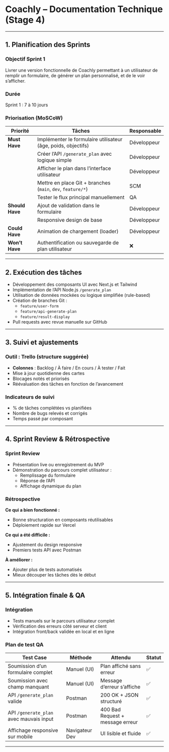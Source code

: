 
# Coachly – Documentation Technique (Stage 4)

---

## 1. Planification des Sprints

### Objectif Sprint 1

Livrer une version fonctionnelle de Coachly permettant à un utilisateur de remplir un formulaire, de générer un plan personnalisé, et de le voir s’afficher.

###  Durée

Sprint 1 : 7 à 10 jours

### Priorisation (MoSCoW)

| Priorité     | Tâches                                                                 | Responsable  |
|--------------|------------------------------------------------------------------------|--------------|
| **Must Have** | Implémenter le formulaire utilisateur (âge, poids, objectifs)         | Développeur  |
|              | Créer l’API `/generate_plan` avec logique simple                      | Développeur  |
|              | Afficher le plan dans l’interface utilisateur                          | Développeur  |
|              | Mettre en place Git + branches (`main`, `dev`, `feature/*`)            | SCM          |
|              | Tester le flux principal manuellement                                  | QA           |
| **Should Have** | Ajout de validation dans le formulaire                              | Développeur  |
|              | Responsive design de base                                              | Développeur  |
| **Could Have** | Animation de chargement (loader)                                     | Développeur  |
| **Won’t Have** | Authentification ou sauvegarde de plan utilisateur                   | ❌            |

---

## 2. Exécution des tâches

- Développement des composants UI avec Next.js et Tailwind
- Implémentation de l’API Node.js `/generate_plan`
- Utilisation de données mockées ou logique simplifiée (rule-based)
- Création de branches Git :
  - `feature/user-form`
  - `feature/api-generate-plan`
  - `feature/result-display`
- Pull requests avec revue manuelle sur GitHub

---

## 3. Suivi et ajustements

### Outil : Trello (structure suggérée)

- **Colonnes** : Backlog / À faire / En cours / À tester / Fait
- Mise à jour quotidienne des cartes
- Blocages notés et priorisés
- Réévaluation des tâches en fonction de l’avancement

### Indicateurs de suivi

- % de tâches complétées vs planifiées
- Nombre de bugs relevés et corrigés
- Temps passé par composant

---

## 4. Sprint Review & Rétrospective

### Sprint Review

- Présentation live ou enregistrement du MVP
- Démonstration du parcours complet utilisateur :
  - Remplissage du formulaire
  - Réponse de l’API
  - Affichage dynamique du plan

### Rétrospective

**Ce qui a bien fonctionné :**
- Bonne structuration en composants réutilisables
- Déploiement rapide sur Vercel

**Ce qui a été difficile :**
- Ajustement du design responsive
- Premiers tests API avec Postman

**À améliorer :**
- Ajouter plus de tests automatisés
- Mieux découper les tâches dès le début

---

## 5. Intégration finale & QA

### Intégration

- Tests manuels sur le parcours utilisateur complet
- Vérification des erreurs côté serveur et client
- Intégration front/back validée en local et en ligne

### Plan de test QA

| Test Case                                  | Méthode          | Attendu                          | Statut |
|-------------------------------------------|------------------|----------------------------------|--------|
| Soumission d’un formulaire complet         | Manuel (UI)      | Plan affiché sans erreur         | ✅     |
| Soumission avec champ manquant             | Manuel (UI)      | Message d’erreur s’affiche       | ✅     |
| API `/generate_plan` valide                | Postman          | 200 OK + JSON structuré          | ✅     |
| API `/generate_plan` avec mauvais input    | Postman          | 400 Bad Request + message erreur | ✅     |
| Affichage responsive sur mobile            | Navigateur Dev   | UI lisible et fluide             | ✅     |

---
